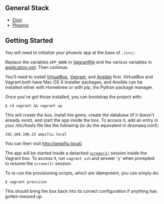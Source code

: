 ## General Stack

- [Elixir]
- [Phoenix]

[Elixir]: http://elixir-lang.org/
[Phoenix]: http://www.phoenixframework.org/

## Getting Started

You will need to initialize your phoenix app at the base of `./src/`.

Replace the variables `APP_NAME` in [Vagrantfile](./vagrant/Vagrantfile)
and the various variables in [application.yml](./vagrant/ansible/vars/application.yml).
Then continue.

You'll need to install [VirtualBox][], [Vagrant][], and [Ansible][]
first. VirtualBox and Vagrant both have Mac OS X installer packages, and
Ansible can be installed either with Homebrew or with pip, the Python
package manager.

[VirtualBox]: https://www.virtualbox.org/wiki/Downloads
[Vagrant]: http://www.vagrantup.com/downloads.html
[Ansible]: http://docs.ansible.com/intro_installation.html

Once you've got those installed, you can bootstrap the project with:

    $ cd vagrant && vagrant up

This will create the box, install the gems, create the database (if it
doesn't already exist), and start the app inside the box. To access it,
add an entry in your /etc/hosts file like the following (or do the
equivalent in dnsmasq.conf):

    192.168.100.23 ampifiu.local

You can then visit <http://ampifiu.local/>.

The app will be started inside a detached [`screen(1)`][screen] session
inside the Vagrant box. To access it, run `vagrant ssh` and answer 'y'
when prompted to resume the `screen(1)` session.

[screen]: http://www.gnu.org/software/screen/

To re-run the provisioning scripts, which are idempotent, you can simply do:

    $ vagrant provision

This should bring the box back into its correct configuration if
anything has gotten messed up.

